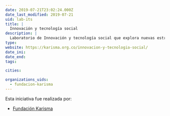 ```yaml
---
date: 2019-07-21T23:02:24.000Z
date_last_modified: 2019-07-21
uid: lab-its
title: |
  Innovación y tecnología social
description: |
  Laboratorio de Innovación y tecnología social que explora nuevas estrategias, conceptos, ideas y organizaciones para afrontar necesidades sociales usando diferentes formas de tecnología con el objetivo de enriquecer a la sociedad civil.
type: 
website: https://karisma.org.co/innovacion-y-tecnologia-social/
date_ini: 
date_end: 
tags:

cities: 

organizations_uids:
  - fundacion-karisma
---
```


Esta iniciativa fue realizada por:

- [Fundación Karisma](/organizaciones/fundacion-karisma)
